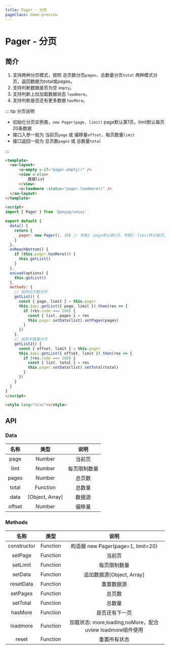 ```yaml
---
title: Pager - 分页
pageClass: demo-preview
---
```


<DemoPreview url="pages/js/pager"/>

# Pager - 分页

## 简介

1. 支持两种分页模式，按照 总页数分页`pages`、总数量分页`total` 两种模式分页，返回数据为total或pages。
2. 支持判断数据是否为空 `empty`。
3. 支持判断上拉加载数据状态 `loadmore`。
4. 支持判断是否还有更多数据 `hasMore`。

::: tip 分页说明

- 初始化分页实例类，`new Pager(page, limit)` page默认第1页，limit默认每页20条数据
- 接口入参一般为 当前页`page` 或 偏移量`offset`、每页数量`limit`
- 接口返回一般为 总页数`pages` 或 总数量`total`

:::

```html
<template>
  <au-layout>
      <u-empty v-if="pager.empty()" />
	  <view v-else>
		  数据list
	  </view>
      <u-loadmore :status="pager.loadmore()" />
  </au-layout>
</template>

<script>
import { Pager } from '@anyup/uniui'

export default {
  data() {
    return {
      pager: new Pager(1, 20) // 参数1：page默认第1页，参数2：limit默认每页20条数据
    }
  },
  onReachBottom() {
    if (this.pager.hasMore()) {
      this.getList()
    }
  },
  onLoad(options) {
    this.getList()
  },
  methods: {
	// 按照总页数分页
    getList() {
      const { page, limit } = this.pager
      this.$api.getList({ page, limit }).then(res => {
        if (res.code === 200) {
          const { list, pages } = res
          this.pager.setData(list).setPages(pages)
        }
      })
    },
	// 按照总数量分页
	getList2() {
      const { offset, limit } = this.pager
      this.$api.getList({ offset, limit }).then(res => {
        if (res.code === 200) {
          const { list, total } = res
          this.pager.setData(list).setTotal(total)
        }
      })
    }
  }
}
</script>

<style lang="scss"></style>

```

## API
### Data
| 名称 | 类型 | 说明 |
| :--: | :--: | :--: |
| page | Number | 当前页 |
| limt | Number | 每页限制数量 |
| pages | Number | 总页数 |
| total | Function | 总数量 |
| data  | [Object, Array] | 数据源 |
| offset | Number | 偏移量 |
### Methods
| 名称 | 类型 | 说明 |
| :--: | :--: | :--: |
| constructor | Function | 构造器 new Pager(page=1, limit=20) |
| setPage | Function | 当前页 |
| setLimit | Function | 每页限制数量 |
| setData | Function | 追加数据源[Object, Array] |
| resetData | Function | 重置数据源 |
| setPages | Function | 总页数 |
| setTotal | Function | 总数量 |
| hasMore | Function | 是否还有下一页 |
| loadmore | Function | 加载状态: more,loading,noMore，配合uview loadmore组件使用 |
| reset    | Function | 重置所有状态 |
